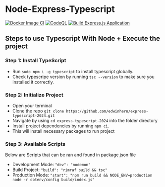 # Node-Express-Typescript
[![Docker Image CI](https://github.com/edwinhern/express-typescript-2024/actions/workflows/docker-image.yml/badge.svg)](https://github.com/edwinhern/express-typescript-2024/actions/workflows/docker-image.yml)
[![CodeQL](https://github.com/edwinhern/express-typescript-2024/actions/workflows/codeql.yml/badge.svg)](https://github.com/edwinhern/express-typescript-2024/actions/workflows/codeql.yml)
[![Build Express.js Application](https://github.com/edwinhern/express-typescript-2024/actions/workflows/node-js.yml/badge.svg)](https://github.com/edwinhern/express-typescript-2024/actions/workflows/node-js.yml)

## Steps to use Typescript With Node + Execute the project

### Step 1: Install TypeScript
- Run `sudo npm i -g typescript` to install typescript globally.
- Check typescripe version by running `tsc --version` to make sure you installed it correctly.

### Step 2: Initialize Project
- Open your terminal
- Clone the repo `git clone https://github.com/edwinhern/express-typescript-2024.git`
- Navigate by using `cd express-typescript-2024` into the folder directory
- Install project dependencies by running `npm ci`.
- This will install necessary packages to run project

### Step 3: Available Scripts
Below are Scripts that can be ran and found in package.json file
-  Development Mode: `"dev": "nodemon"`
-  Build Project: `"build": "rimraf build && tsc"`
-  Production Mode: `"start": "npm run build && NODE_ENV=production node -r dotenv/config build/index.js"`
